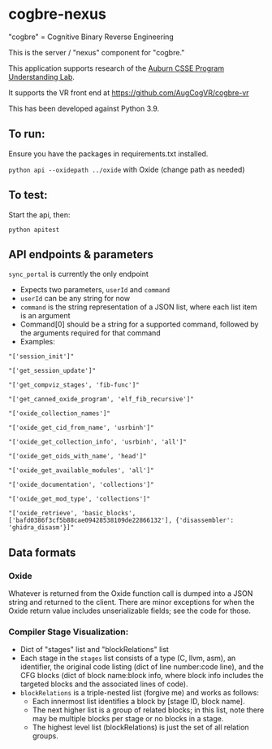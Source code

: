 # cogbre-nexus

"cogbre" = Cognitive Binary Reverse Engineering

This is the server / "nexus" component for "cogbre." 

This application supports research of the [Auburn CSSE Program Understanding Lab](https://program-understanding.github.io/).

It supports the VR front end at https://github.com/AugCogVR/cogbre-vr

This has been developed against Python 3.9.


## To run:

Ensure you have the packages in requirements.txt installed.

`python api --oxidepath ../oxide` with Oxide (change path as needed)


## To test:

Start the api, then:

`python apitest`


## API endpoints & parameters

`sync_portal` is currently the only endpoint
- Expects two parameters, `userId` and `command`
- `userId` can be any string for now
- `command` is the string representation of a JSON list, where each list item is an argument 
- Command[0] should be a string for a supported command, followed by the arguments required for that command
- Examples: 
```
"['session_init']"

"['get_session_update']"

"['get_compviz_stages', 'fib-func']"

"['get_canned_oxide_program', 'elf_fib_recursive']"

"['oxide_collection_names']"

"['oxide_get_cid_from_name', 'usrbinh']"

"['oxide_get_collection_info', 'usrbinh', 'all']"

"['oxide_get_oids_with_name', 'head']"

"['oxide_get_available_modules', 'all']"

"['oxide_documentation', 'collections']"

"['oxide_get_mod_type', 'collections']"

"['oxide_retrieve', 'basic_blocks', ['bafd0386f3cf5b88cae09428538109de22866132'], {'disassembler': 'ghidra_disasm'}]"
```

## Data formats

### Oxide

Whatever is returned from the Oxide function call is dumped into a JSON string and returned to the client. There are minor exceptions for when the Oxide return value includes unserializable fields; see the code for those.

### Compiler Stage Visualization:
- Dict of "stages" list and "blockRelations" list
- Each stage in the `stages` list consists of a type (C, llvm, asm), an identifier, the original code listing (dict of line number:code line), and the CFG blocks (dict of block name:block info, where block info includes the targeted blocks and the associated lines of code). 
- `blockRelations` is a triple-nested list (forgive me) and works as follows: 
  - Each innermost list identifies a block by [stage ID, block name]. 
  - The next higher list is a group of related blocks; in this list, note there may be multiple blocks per stage or no blocks in a stage. 
  - The highest level list (blockRelations) is just the set of all relation groups.


